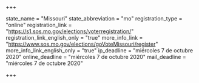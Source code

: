 +++

state_name = "Missouri"
state_abbreviation = "mo"
registration_type = "online"
registration_link = "https://s1.sos.mo.gov/elections/voterregistration/"
registration_link_english_only = "true"
more_info_link = "https://www.sos.mo.gov/elections/goVoteMissouri/register"
more_info_link_english_only = "true"
ip_deadline = "miércoles 7 de octubre 2020"
online_deadline = "miércoles 7 de octubre 2020"
mail_deadline = "miércoles 7 de octubre 2020"

+++